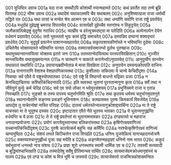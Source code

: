 001  युधिष्ठिर उवाच
001a यदा राजा समर्थोऽपि कोशार्थी स्यान्महामते
001c कथं प्रवर्तेत तदा तन्मे ब्रूहि पितामह
002  भीष्म उवाच
002a यथादेशं यथाकालमपि चैव यथाबलम्
002c अनुशिष्यात्प्रजा राजा धर्मार्थी तद्धिते रतः
003a यथा तासां च मन्येत श्रेय आत्मन एव च
003c तथा धर्म्याणि सर्वाणि राजा राष्ट्रे प्रवर्तयेत्
004a मधुदोहं दुहेद्राष्ट्रं भ्रमरान्न विपातयेत्
004c वत्सापेक्षी दुहेच्चैव स्तनांश्च न विकुट्टयेत्
005a जलौकावत्पिबेद्राष्ट्रं मृदुनैव नराधिप
005c व्याघ्रीव च हरेत्पुत्रमदष्ट्वा मा पतेदिति
006a अल्पेनाल्पेन देयेन वर्धमानं प्रदापयेत्
006c ततो भूयस्ततो भूयः कामं वृद्धिं समाचरेत्
007a दमयन्निव दम्यानां शश्वद्भारं प्रवर्धयेत्
007c मृदुपूर्वं प्रयत्नेन पाशानभ्यवहारयेत्
008a सकृत्पाशावकीर्णास्ते न भविष्यन्ति दुर्दमाः
008c उचितेनैव भोक्तव्यास्ते भविष्यन्ति यत्नतः
009a तस्मात्सर्वसमारम्भो दुर्लभः पुरुषव्रजः
009c यथामुख्यान्सान्त्वयित्वा भोक्तव्य इतरो जनः
010a ततस्तान्भेदयित्वाथ परस्परविवक्षितान्
010c भुञ्जीत सान्त्वयित्वैव यथासुखमयत्नतः
011a न चास्थाने न चाकाले करानेभ्योऽनुपातयेत्
011c आनुपूर्व्येण सान्त्वेन यथाकालं यथाविधि
012a उपायान्प्रब्रवीम्येतान्न मे माया विवक्षिता
012c अनुपायेन दमयन्प्रकोपयति वाजिनः
013a पानागाराणि वेशाश्च वेशप्रापणिकास्तथा
013c कुशीलवाः सकितवा ये चान्ये केचिदीदृशाः
014a नियम्याः सर्व एवैते ये राष्ट्रस्योपघातकाः
014c एते राष्ट्रे हि तिष्ठन्तो बाधन्ते भद्रिकाः प्रजाः
015a न केनचिद्याचितव्यः कश्चित्किंचिदनापदि
015c इति व्यवस्था भूतानां पुरस्तान्मनुना कृता
016a सर्वे तथा न जीवेयुर्न कुर्युः कर्म चेदिह
016c सर्व एव त्रयो लोका न भवेयुरसंशयम्
017a प्रभुर्नियमने राजा य एतान्न नियच्छति
017c भुङ्क्ते स तस्य पापस्य चतुर्भागमिति श्रुतिः
017e तथा कृतस्य धर्मस्य चतुर्भागमुपाश्नुते
018a स्थानान्येतानि सङ्गम्य प्रसङ्गे भूतिनाशनः
018c कामप्रसक्तः पुरुषः किमकार्यं विवर्जयेत्
019a आपद्येव तु याचेरन्येषां नास्ति परिग्रहः
019c दातव्यं धर्मतस्तेभ्यस्त्वनुक्रोशाद्दयार्थिना
020a मा ते राष्ट्रे याचनका मा ते भूयुश्च दस्यवः
020c इष्टादातार एवैते नैते भूतस्य भावकाः
021a ये भूतान्यनुगृह्णन्ति वर्धयन्ति च ये प्रजाः
021c ते ते राष्ट्रे प्रवर्तन्तां मा भूतानामभावकाः
022a दण्ड्यास्ते च महाराज धनादानप्रयोजनाः
022c प्रयोगं कारयेयुस्तान्यथा बलिकरांस्तथा
023a कृषिगोरक्ष्यवाणिज्यं यच्चान्यत्किंचिदीदृशम्
023c पुरुषैः कारयेत्कर्म बहुभिः सह कर्मिभिः
024a नरश्चेत्कृषिगोरक्ष्यं वाणिज्यं चाप्यनुष्ठितः
024c संशयं लभते किञ्चित्तेन राजा विगर्ह्यते
025a धनिनः पूजयेन्नित्यं यानाच्छादनभोजनैः
025c वक्तव्याश्चानुगृह्णीध्वं पूजाः सह मयेति ह
026a अङ्गमेतन्महद्राज्ञां धनिनो नाम भारत
026c ककुदं सर्वभूतानां धनस्थो नात्र संशयः
027a प्राज्ञः शूरो धनस्थश्च स्वामी धार्मिक एव च
027c तपस्वी सत्यवादी च बुद्धिमांश्चाभिरक्षति
028a तस्मादेतेषु सर्वेषु प्रीतिमान्भव पार्थिव
028c सत्यमार्जवमक्रोधमानृशंस्यं च पालय
029a एवं दण्डं च कोशं च मित्रं भूमिं च लप्स्यसे
029c सत्यार्जवपरो राजन्मित्रकोशसमन्वितः

